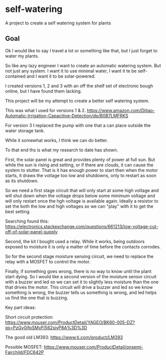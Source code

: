 # self-watering
A project to create a self watering system for plants

## Goal

Ok I would like to say I travel a lot or something like that, but I just forget to water my plants.

So like any lazy engineer I want to create an automatic watering system.  But not just any system.
I want it to use minimal water, I want it te be self-contained and I want it to be solar-powered.

I created versions 1, 2 and 3 with an off the shelf set of electronic bough online, but I have found 
them lacking.  

This project will be my attempt to create a better self watering system.

This was what I used for versions 1 & 2.  https://www.amazon.com/Diitao-Automatic-Irrigation-Capacitive-Detection/dp/B0B7LMFRKS

For version 3 I replaced the pump with one that a can place outside the water storage tank.

While it somewhat works, I think we can do better.

To that end ths is what my research to date has shown.

First, the solar panel is great and provides plenty of power at full sun.  But while the sun is rising
and setting, or if there are clouds, it can cause the system to stutter.  That is it has enough power 
to start then when the motor starts, it draws the voltage too low and shutdowns, only to restart as soon 
as its shutdown.

So we need a first stage circuit that will only start at some high voltage and will shut down when the voltage 
drops below some minimum voltage and will only restart once the hgh voltage is available again.  Ideally a resistor 
to set the both the low and high voltages so we can "play" with it to get the best setting.

Searching found this:  https://electronics.stackexchange.com/questions/661213/low-voltage-cut-off-of-solar-panel-supply

Second, the kit I bought used a relay.  While it works, being outdoors exposed to moisture it is only a matter of time
before the contacts corrodes.

So for the second stage moisture sensing circuit, we need to replace the relay with a MOSFET to control the motor. 

Finally, if something goes wrong, there is no way to know until the plant start dying.  So I would like 
a second version of the moisture sensor circuit with a buzzer and led so we can set it to slightly less moisture 
than the one that drives the motor.  This circuit will drive a buzzer and led so we know something is wrong,
the buzzer tells us something is wrong, and led helps us find the one that is buzzing.

Key part ideas:

Short circuit protection: https://www.mouser.com/ProductDetail/YAGEO/BK60-005-DZ?qs=PzGy0jfpSMvFI562sjyP8A%3D%3D

The good old LM393:  https://www.ti.com/product/LM393

Possible MOSFET: https://www.mouser.com/ProductDetail/onsemi-Fairchild/FDC642P

